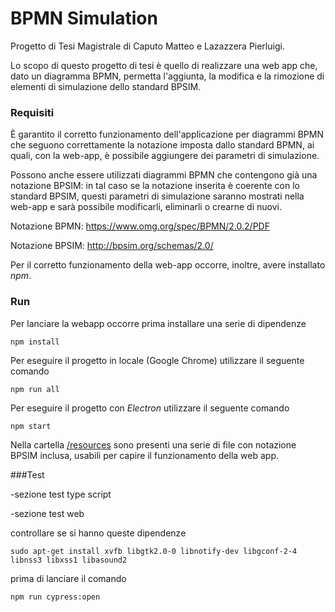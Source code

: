 # BPMN Simulation
Progetto di Tesi Magistrale di Caputo Matteo e Lazazzera Pierluigi.

Lo scopo di questo progetto di tesi è quello di realizzare una web app che, dato un diagramma BPMN, permetta l'aggiunta, la modifica e la rimozione di elementi di simulazione dello standard BPSIM.


### Requisiti
È garantito il corretto funzionamento dell'applicazione per diagrammi BPMN che seguono correttamente la notazione imposta dallo standard BPMN, ai quali, con la web-app, è possibile aggiungere dei parametri di simulazione.

Possono anche essere utilizzati diagrammi BPMN che contengono già una notazione BPSIM: in tal caso se la notazione inserita è coerente con lo standard BPSIM, questi parametri di simulazione saranno mostrati nella web-app e sarà possibile modificarli, eliminarli o crearne di nuovi.


Notazione BPMN: https://www.omg.org/spec/BPMN/2.0.2/PDF

Notazione BPSIM: http://bpsim.org/schemas/2.0/


Per il corretto funzionamento della web-app occorre, inoltre, avere installato _npm_.

### Run 

Per lanciare la webapp occorre prima installare una serie di dipendenze
```
npm install
```

Per eseguire il progetto in locale (Google Chrome) utilizzare il seguente comando
```
npm run all
```

Per eseguire il progetto con _Electron_ utilizzare il seguente comando
```
npm start
```

Nella cartella [/resources](/../../tree/master/resources) sono presenti una serie di file con notazione BPSIM inclusa, usabili per capire il funzionamento della web app.

###Test

-sezione test type script

-sezione test web

controllare se si hanno queste dipendenze
```
sudo apt-get install xvfb libgtk2.0-0 libnotify-dev libgconf-2-4 libnss3 libxss1 libasound2
```
prima di lanciare il comando 
```
npm run cypress:open
```
